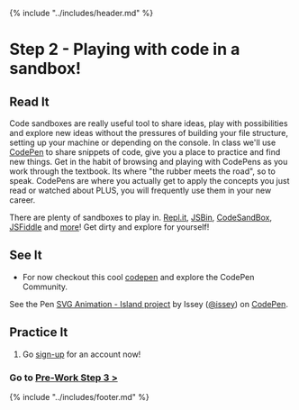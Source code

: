 {% include "../includes/header.md" %}

# Step 2 - Playing with code in a sandbox!
<!-- This is how each subject should be introduced. Give the students structure so they know they can start trusting the process sooner!  -->

## Read It
<!-- Give them our writing of the subject then link to a few articles: Medium, Wikipedia, CSS-Tricks, W3S, MozillaDev, etc... that help give more perspective on the subject  -->
Code sandboxes are really useful tool to share ideas, play with possibilities and explore new ideas without the pressures of building your file structure, setting up your machine or depending on the console. In class we'll use [CodePen](http://codepen.io/) to share snippets of code, give you a place to practice and find new things. Get in the habit of browsing and playing with CodePens as you work through the textbook. Its where "the rubber meets the road", so to speak. CodePens are where you actually get to apply the concepts you just read or watched about PLUS, you will frequently use them in your new career.

There are plenty of sandboxes to play in. [Repl.it](https://repl.it/login?goto=%2Frepls), [JSBin](https://jsbin.com/?html,js,output), [CodeSandBox](https://codesandbox.io/), [JSFiddle](https://jsfiddle.net/) and [more](https://www.sitepoint.com/7-code-playgrounds/)! Get dirty and explore for yourself!

## See It
<!-- Can be a video on youTube as long as it doesn't go to another code school. Eventually all video content should come from ACA. -->
* For now checkout this cool [codepen](https://codepen.io/issey/pen/brmoZa) and explore the CodePen Community.

<p data-height="265" data-theme-id="0" data-slug-hash="brmoZa" data-default-tab="html,result" data-user="issey" data-pen-title="SVG Animation - Island project" data-preview="true" class="codepen">See the Pen <a href="https://codepen.io/issey/pen/brmoZa/">SVG Animation - Island project</a> by Issey (<a href="https://codepen.io/issey">@issey</a>) on <a href="https://codepen.io">CodePen</a>.</p>
<script async src="https://static.codepen.io/assets/embed/ei.js"></script>

## Practice It
<!-- Fore each course add in the codeSandbox specific to that language, library, or framework -->
1. Go [sign-up](https://codepen.io/) for an account now!

### Go to [Pre-Work Step 3 >](03Prep.md)

{% include "../includes/footer.md" %}
